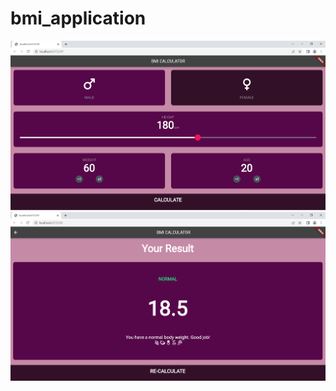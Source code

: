 # bmi_application

![screenshot](https://github.com/LogainHamdan/BMI_Application/blob/8b8a2c9c00c930ef72315b231002fd335d45f086/Screenshot_33.png)
![screenshot](https://github.com/LogainHamdan/BMI_Application/blob/8b8a2c9c00c930ef72315b231002fd335d45f086/Screenshot_34.png)

